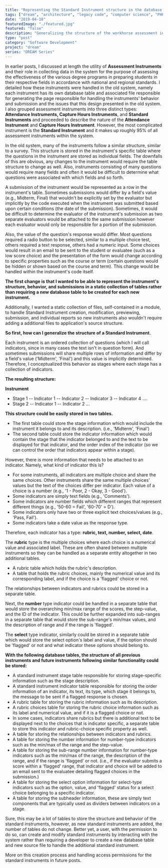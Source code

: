```yaml
---
title: "Representing the Standard Instrument structure in the database."
tags: ["dream", "architecture", "legacy code", "computer science", "PHP", "MySQL", "jQuery", "LAMP"]
date: "2019-04-18"
featuredImage: "./featured.jpg"
featured: "false"
description: "Generalizing the structure of the workhorse assessment instrument in the new system, the Standard Instrument."
type: "post"
category: "Software Development"
project: "dream"
series: "DREAM Series"
---
```

In earlier posts, I discussed at length the utility of **Assessment Instruments** and their role in collecting data in the system for the purpose of assessing the effectiveness of the various degree programs in preparing students in their respective fields in accordance with national and regional standards. I detailed how these instruments were handled in the old system, namely each instrument has its own database table and associated file responsible for generating the page responsible for handling the instruments' behavior and submission and the issues that this design presented in the old system. I also grouped assessment instruments into three distinct types: **Attendance Instruments, Capture Hours Instruments**, and **Standard Instruments** and proceeded to describe the nature of the **Attendance Instrument** and **Capture Hours Instrument**. However, the most complicated instrument is the **Standard Instrument** and it makes up roughly 95% of all assessment instruments within the system.

In the old system, many of the instruments follow a similar structure, similar to a survey. This structure is stored in the instrument's specific table where the questions in the instrument are stored as individual fields. The downfalls of this are obvious, any changes to the instrument would require the table structure to change as well. Also, instruments consisting of many questions would require many fields and often it would be difficult to determine what questions were associated with which fields and so forth.

A submission of the instrument would be represented as a row in the instrument's table. Sometimes submissions would differ by a field's value (e.g., Midterm, Final) that wouldn't be explicitly set by the evaluator but implicitly by the code executed when the instrument was submitted based upon certain conditions (the date of the submission). Sometimes, it would be difficult to determine the evaluator of the instrument's submission as two separate evaluators would be attached to the same submission however each evaluator would only be responsible for a portion of the submission.

Also, the value of the question's response would differ. Most questions required a radio button to be selected, similar to a multiple choice test, others required a text response, others had a numeric input. Some choices would result in an email to be sent to the student or evaluatee (such as a low score choice) and the presentation of the form would change according to specific properties such as the course or term (certain questions would be hidden or shown based on the course and term). This change would be handled within the instrument's code itself.

**The first change is that I wanted to be able to represent the instrument's structure, behavior, and submissions in a static collection of tables rather than requiring a new database table to be created for each new instrument.**

Additionally, I wanted a static collection of files, self-contained in a module, to handle Standard Instrument creation, modification, previewing, submission, and individual reports so new instruments also wouldn't require adding a additional files to application's source structure.

**So first, how can I generalize the structure of a Standard Instrument.**

Each instrument is an ordered collection of questions (which I will call indicators, since in many cases the text isn't in question form). And sometimes submissions will share multiple rows of information and differ by a field's value ('Midterm', 'Final') and this value is implicitly determined. Therefore, I conceptualized this behavior as stages where each stage has a collection of indicators.

**The resulting structure:**

**Instrument**
- Stage 1
-- Indicator 1
-- Indicator 2
-- Indicator 3
-- Indicator 4
....
- Stage 2
-- Indicator 1
-- Indicator 2
...

**This structure could be easily stored in two tables.**
- The first table could store the stage information which would include the instrument it belongs to and its description. (i.e., 'Midterm', 'Final')
- The second table could store the indicator information which would contain the stage that the indicator belonged to and the text to be displayed for that indicator, and the order index of the indicator (so we can control the order that indicators appear within a stage).

However, there is more information that needs to be attached to an indicator. Namely, what kind of indicator this is? 

 - For some instruments, all indicators are multiple choice and share    the same choices. Other instruments share the same multiple choices' values but the text of the choices differ per indicator. Each value of a choice is a number (e.g., '1 - Poor, 2 - Okay, 3 - Good').  
- Some indicators are simply text fields (e.g., 'Comments').  
- Some indicators are number fields which different ranges that represent    different things (e.g., '50-60 = Fail', '60-70' = D').  
 - Some indicators only have two or three explicit text choices/values (e.g.,  'Pass, Fail'). 
 - Some indicators take a date value as the response type.

Therefore, each indicator has a type: **rubric, text, number, select, date**.

The **rubric** type is the multiple choices where each choice is a numerical value and associated label. These are often shared between multiple instruments so they can be handled as a separate entity altogether in two additional tables.

- A rubric table which holds the rubric's description. 
- A table that holds the rubric choices, mainly the numerical value and its corresponding label, and if the choice is a 'flagged' choice or not.

The relationships between indicators and rubrics could be stored in a separate table.

Next, the **number** type indicator could be handled in a separate table that would store the overarching min/max range of the scores, the step-value, and the ID of the indicator. This could be further expanded into sub-ranges in a separate table that would store the sub-range's min/max values, and the description of range and if the range is 'flagged'.

The **select** type indicator, similarly could be stored in a separate table which would store the select option's label and value, if the option should be 'flagged' or not and what indicator these options should belong to.

**With the following database tables, the structure of all previous instruments and future instruments following similar functionality could be stored:**

- A standard instrument stage table responsible for storing stage-specific information such as the stage description.
- A standard instrument indicator table responsible for storing the order information of an indicator, its text, its type, which stage it belongs to, the message to be sent if a flagged response is chosen.
- A rubric table for storing the rubric information such as its description.
- A rubric choices table for storing the rubric choice information such as its label and numerical value, and if it is a flagged choice or not.
- In some cases, indicators share rubrics but there is additional text to be displayed next to the choices that is indicator specific, a separate table to store this indicator and rubric-choice specific property as well.
- A table for storing the relationships between indicators and rubrics.
- A table for storing the number information for number-type indicators such as the min/max of the range and the step-value.
- A table for storing the sub-range number information for number-type indicators such as the min/max of the range, the description of the range, and if the range is 'flagged' or not. (i.e., if the evaluator submits a score within a 'flagged' range, that indicator and choice will be added to an email sent to the evaluatee detailing flagged choices in the submission.)
- A table for storing the select option information for select-type indicators such as the option, value, and 'flagged' status for a select choice belonging to a specific indicator.
- A table for storing the subheader information, these are simply text components that are typically used as dividers between indicators on a stage.

Sure, this may be a lot of tables to store the structure and behavior of the standard instruments, however, as new standard instruments are added, the number of tables do not change. Better yet, a user, with the permission to do so, can create and modify standard instruments by interacting with the system rather than requiring a developer to create a new database table and new source file to handle the additional standard instrument.

More on this creation process and handling access permissions for the standard instruments in future posts.